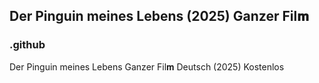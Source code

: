 ## Der Pinguin meines Lebens (2025) Ganzer Fil𝐦

### .github

Der Pinguin meines Lebens Ganzer Fil𝐦 Deutsch (2025) Kostenlos
